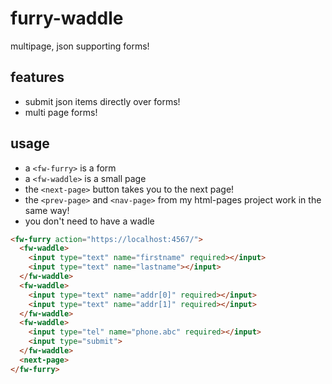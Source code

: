 # furry-waddle
multipage, json supporting forms!

## features
- submit json items directly over forms!
- multi page forms!

## usage
- a `<fw-furry>` is a form
- a `<fw-waddle>` is a small page
- the `<next-page>` button takes you to the next page!
- the `<prev-page>` and `<nav-page>` from my html-pages project work in the same way!
- you don't need to have a wadle

```html
<fw-furry action="https://localhost:4567/">
  <fw-waddle>
    <input type="text" name="firstname" required></input>
    <input type="text" name="lastname"></input>
  </fw-waddle>
  <fw-waddle>
    <input type="text" name="addr[0]" required></input>
    <input type="text" name="addr[1]" required></input>
  </fw-waddle>
  <fw-waddle>
    <input type="tel" name="phone.abc" required></input>
    <input type="submit">
  </fw-waddle>
  <next-page>
</fw-furry>
```
